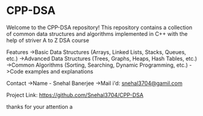 # CPP-DSA
Welcome to the CPP-DSA repository! This repository contains a collection of common data structures and algorithms implemented in C++ with the help of striver A to Z DSA course

Features
  ->Basic Data Structures (Arrays, Linked Lists, Stacks, Queues, etc.)
  ->Advanced Data Structures (Trees, Graphs, Heaps, Hash Tables, etc.)
  ->Common Algorithms (Sorting, Searching, Dynamic Programming, etc.)
  ->Code examples and explanations

Contact
  ->Name - Snehal Banerjee
  ->Mail i'd: snehal3704@gamil.com

Project Link: https://github.com/Snehal3704/CPP-DSA

thanks for your attention a

